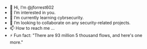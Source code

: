 - 👋 Hi, I’m @jforrest602
- 👀 I’m interested in you.
- 🌱 I’m currently learning cybrsecurity.
- 💞️ I’m looking to collaborate on any security-related projects.
- 📫 How to reach me ...        
- ⚡ Fun fact: "There are 93 million 5 thousand flows, and here's one more."

